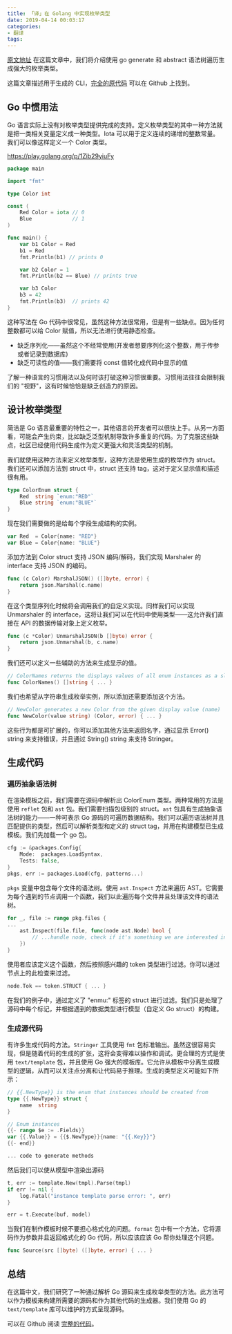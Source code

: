 ```yaml
---
title: 「译」在 Golang 中实现枚举类型
date: 2019-04-14 00:03:17
categories: 
- 翻译
tags:
---
```


[原文地址](https://stein.wtf/posts/2019-04-16/enums/)
在这篇文章中，我们将介绍使用 go generate 和 abstract 语法树遍历生成强大的枚举类型。

这篇文章描述用于生成的 CLI，[完全的原代码](https://github.com/steinfletcher/gonum) 可以在 Github 上找到。

<!--more-->

## Go 中惯用法

Go 语言实际上没有对枚举类型提供完成的支持。定义枚举类型的其中一种方法就是把一类相关变量定义成一种类型。Iota 可以用于定义连续的递增的整数常量。我们可以像这样定义一个 Color 类型。

https://play.golang.org/p/1Zib29yiuFy

```go
package main

import "fmt"

type Color int

const (
    Red Color = iota // 0
    Blue             // 1
)

func main() {
    var b1 Color = Red
    b1 = Red
    fmt.Println(b1) // prints 0

    var b2 Color = 1
    fmt.Println(b2 == Blue) // prints true

    var b3 Color
    b3 = 42
    fmt.Println(b3)  // prints 42
}
```

这种写法在 Go 代码中很常见，虽然这种方法很常用，但是有一些缺点。因为任何整数都可以给 Color 赋值，所以无法进行使用静态检查。

-   缺乏序列化——虽然这个不经常使用(开发者想要序列化这个整数，用于传参或者记录到数据库)
-   缺乏可读性的值——我们需要将 const 值转化成代码中显示的值

了解一种语言的习惯用法以及何时该打破这种习惯很重要。习惯用法往往会限制我们的 "视野"，这有时候恰恰是缺乏创造力的原因。

## 设计枚举类型

简洁是 Go 语言最重要的特性之一，其他语言的开发者可以很快上手。从另一方面看，可能会产生约束，比如缺乏泛型机制导致许多重复的代码。为了克服这些缺点，社区已经使用代码生成作为定义更强大和灵活类型的机制。

我们就使用这种方法来定义枚举类型，这种方法是使用生成的枚举作为 struct。我们还可以添加方法到 struct 中，struct 还支持 tag，这对于定义显示值和描述很有用。

```go
type ColorEnum struct {
    Red  string `enum:"RED"`
    Blue string `enum:"BLUE"`
}
```

现在我们需要做的是给每个字段生成结构的实例。

```go
var Red  = Color{name: "RED"}
var Blue = Color{name: "BLUE"}
```

添加方法到 Color struct 支持 JSON 编码/解码，我们实现 Marshaler 的 interface 支持 JSON 的编码。

```go
func (c Color) MarshalJSON() ([]byte, error) {
    return json.Marshal(c.name)
}
```

在这个类型序列化时候将会调用我们的自定义实现。同样我们可以实现 Unmarshaler 的 interface，这将让我们可以在代码中使用类型——这允许我们直接在 API 的数据传输对象上定义枚举。

```go
func (c *Color) UnmarshalJSON(b []byte) error {
    return json.Unmarshal(b, c.name)
}
```

我们还可以定义一些辅助的方法来生成显示的值。

```go
// ColorNames returns the displays values of all enum instances as a slice
func ColorNames() []string { ... }
```

我们也希望从字符串生成枚举实例，所以添加还需要添加这个方法。

```go
// NewColor generates a new Color from the given display value (name)
func NewColor(value string) (Color, error) { ... }
```

这些行为都是可扩展的，你可以添加其他方法来返回名字，通过显示 Error() string 来支持错误，并且通过 String() string 来支持 Stringer。

## 生成代码

### 遍历抽象语法树

在渲染模板之前，我们需要在源码中解析出 ColorEnum 类型。两种常用的方法是使用 `reflet` 包和 `ast` 包。我们需要扫描包级别的 struct。`ast` 包具有生成抽象语法树的能力——一种可表示 Go 源码的可遍历数据结构。我们可以遍历语法树并且匹配提供的类型，然后可以解析类型和定义的 struct tag，并用在构建模型已生成模板。我们先加载一个 go 包。

```go
cfg := &packages.Config{
    Mode:  packages.LoadSyntax,
    Tests: false,
}
pkgs, err := packages.Load(cfg, patterns...)
```

`pkgs` 变量中包含每个文件的语法树。使用 `ast.Inspect` 方法来遍历 AST。它需要为每个遇到的节点调用一个函数，我们以此遍历每个文件并且处理该文件的语法树。

```go
for _, file := range pkg.files {
...
    ast.Inspect(file.file, func(node ast.Node) bool {
        // ...handle node, check if it's something we are interested in
    })
}
```

使用者应该定义这个函数，然后按照感兴趣的 token 类型进行过滤。你可以通过节点上的此检查来过滤。

```go
node.Tok == token.STRUCT { ... }
```

在我们的例子中，通过定义了 "enmu:" 标签的 struct 进行过滤。我们只是处理了源码中每个标记，并根据遇到的数据类型进行模型（自定义 Go struct）的构建。

### 生成源代码

有许多生成代码的方法。`Stringer` 工具使用 `fmt` 包标准输出。虽然这很容易实现，但是随着代码的生成的扩张，这将会变得难以操作和调试。更合理的方式是使用 `text/template` 包，并且使用 Go 强大的模板库。它允许从模板中分离生成模型的逻辑，从而可以关注点分离和让代码易于推理。生成的类型定义可能如下所示：

```go
// {{.NewType}} is the enum that instances should be created from
type {{.NewType}} struct {
    name  string
}

// Enum instances
{{- range $e := .Fields}}
var {{.Value}} = {{$.NewType}}{name: "{{.Key}}"}
{{- end}}

... code to generate methods
```

然后我们可以使从模型中渲染出源码

```go
t, err := template.New(tmpl).Parse(tmpl)
if err != nil {
    log.Fatal("instance template parse error: ", err)
}

err = t.Execute(buf, model)
```

当我们在制作模板时候不要担心格式化的问题。`format` 包中有一个方法，它将源码作为参数并且返回格式化的 Go 代码，所以应该应该 Go 帮你处理这个问题。

```go
func Source(src []byte) ([]byte, error) { ... }
```

## 总结

在这篇中文，我们研究了一种通过解析 Go 源码来生成枚举类型的方法。此方法可以作为模板来构建所需要的源码和作为其他代码的生成器。我们使用 Go 的 `text/template` 库可以维护的方式呈现源码。

可以在 Github 阅读 [完整的代码](https://github.com/steinfletcher/gonum)。